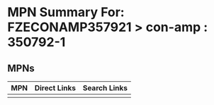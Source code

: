 



# MPN Summary For: FZECONAMP357921 > con-amp : 350792-1

## MPNs
  

|MPN|Direct Links|Search Links|
| :--- | :--- | :--- |
||||
